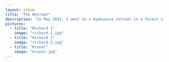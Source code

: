 ```yaml
---
layout: album
title: "The Retreat"
description: "In May 2015, I went to a Ayahuasca retreat in a forest situated along the Amazon river. This experience was one of the most enlightening of my life. The people who I connected with as a result of this experience continue to remain in my life now. The Shaman and helpers were spiritual guides to our journey throughout the ceremonies. This album is both a dedication to those who were part of my journey and an attempt to portray the significance of the week for those involved."
pictures:
  - title: "Richard 1"
    image: "richard-1.jpg"
  - title: "Richard 2"
    image: "richard-2.jpg"
  - title: "Krunal"
    image: "krunal.jpg"
---
```


